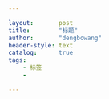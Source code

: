 ```yaml
---

layout:       post
title:        "标题"
author:       "dengbowang"
header-style: text
catalog:      true
tags:
    - 标签
    - 

---
```

